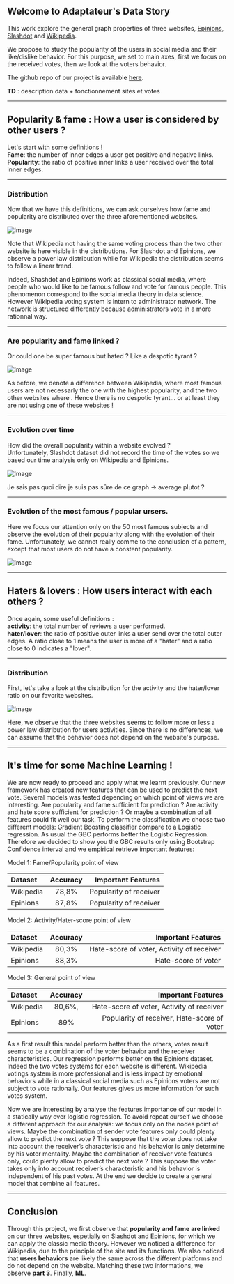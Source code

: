 ## Welcome to Adaptateur's Data Story

This work explore the general graph properties of three websites, [Epinions](https://shopping.com/), [Slashdot](https://slashdot.org/) and [Wikipedia](https://en.wikipedia.org/wiki/Main_Page).

We propose to study the popularity of the users in social media and their like/dislike behavior. For this purpose, we set to main axes, first we focus on the received votes, then we look at the voters behavior.

The github repo of our project is available [here](https://github.com/epfl-ada/ada-2020-project-milestone-p3-p3_adaptateur).

**TD** : description data + fonctionnement sites et votes

-----------------

## Popularity & fame : How a user is considered by other users ?

Let's start with some definitions ! \
**Fame**: the number of inner edges a user get positive and negative links. \
**Popularity**: the ratio of positive inner links a user received over the total inner edges.

----------

### Distribution

Now that we have this definitions, we can ask ourselves how fame and popularity are distributed over the three aforementioned websites.

![Image](src)

Note that Wikipedia not having the same voting process than the two other website is here visible in the distributions.  For Slashdot and Epinions, we observe a power law distribution while for Wikipedia the distribution seems to follow a linear trend. 

Indeed, Shashdot and Epinions work as classical social media, where people who would like to be famous follow and vote for famous people. This phenomenon correspond to the social media theory in data science. However Wikipedia voting system is intern to administrator network. The network is structured differently because administrators vote in a more rationnal way.

[//]: # (Expliquer comment fonctionne le principe de vote sur les sites -> Epinions/Slashdot vs Wikipedia -> Intro ?)

-----------------

### Are popularity and fame linked ?
Or could one be super famous but hated ? Like a despotic tyrant ?

![Image](src)

As before, we denote a difference between Wikipedia, where most famous users are not necessarly the one with the highest popularity, and the two other websites where . Hence there is no despotic tyrant... or at least they are not using one of these websites !

-----------------

### Evolution over time
How did the overall popularity within a website evolved ? \
Unfortunately, Slashdot dataset did not record the time of the votes so we based our time analysis only on Wikipedia and Epinions.

![Image](src)


Je sais pas quoi dire je suis pas sûre de ce graph -> average plutot ?


---------------

### Evolution of the most famous / popular ursers.

Here we focus our attention only on the 50 most famous subjects and observe the evolution of their popularity along with the evolution of their fame. Unfortunately, we cannot really comme to the conclusion of a pattern, except that most users do not have a constent popularity.

![Image](src)

---------------

## Haters & lovers : How users interact with each others ?

Once again, some useful definitions : \
**activity**: the total number of reviews a user performed. \
**hater/lover**: the ratio of positive outer links a user send over the total outer edges. A ratio close to 1 means the user is more of a "hater" and a ratio close to 0 indicates a "lover".

------------

### Distribution

First, let's take a look at the distribution for the activity and the hater/lover ratio on our favorite websites.

![Image](src)

Here, we observe that the three websites seems to follow more or less a power law distribution for users activities. 
Since there is no differences, we can assume that the behavior does not depend on the website's purpose.

------------

## It's time for some Machine Learning !

We are now ready to proceed and apply what we learnt previously. Our new framework has created new features that can be used to predict the next vote. 
Several models was tested depending on which point of views we are interesting. Are popularity and fame sufficient for prediction ? Are activity and hate score sufficient for prediction ?  Or maybe a combination of all features could fit well our task. To perform the classification we choose two different models: Gradient Boosting classifier compare to a Logistic regression. As usual the GBC performs better the Logistic Regression. Therefore we decided to show you the GBC results only using Bootstrap Confidence interval and we empirical retrieve important features:

Model 1: Fame/Popularity point of view

| Dataset      | Accuracy | Important Features    |
| :------------- | :----------: | -----------: |
| Wikipedia | 78,8% |    Popularity of receiver |
| Epinions | 87,8% | Popularity of receiver |


Model 2: Activity/Hater-score point of view

| Dataset      | Accuracy | Important Features    |
| :------------- | :----------: | -----------: |
| Wikipedia |  80,3% |   Hate-score of voter, Activity of receiver |
| Epinions | 88,3% | Hate-score of voter |

Model 3: General point of view

| Dataset      | Accuracy | Important Features    |
| :------------- | :----------: | -----------: |
| Wikipedia |  80,6%, |  Hate-score of voter, Activity of receiver |
| Epinions | 89% | Popularity of receiver, Hate-score of voter |

As a first result this model perform better than the others, votes result seems to be a combination of the voter behavior and the receiver characteristics. Our regression performs better on the Epinions dataset. Indeed the two votes systems for each website is different. Wikipedia votings system is more professional and is less impact by emotional behaviors while in a classical social media such as Epinions voters are not subject to vote rationally. Our features gives us more information for such votes system.

Now we are interesting by analyse the features importance of our model in a statically way over logistic regression. To avoid repeat ourself we choose a different approach for our analysis: we focus only on the nodes point of views. Maybe the combination of sender vote features only could plenty allow to predict the next vote ? This suppose that the voter does not take into account the receiver’s characteristic and his behavior is only determine by his voter mentality. Maybe the combination of receiver vote features only, could plenty allow to predict the next vote ? This suppose the voter takes only into account receiver’s characteristic and his behavior is independent of his past votes. At the end we decide to create a general model that combine all features. 

-------

## Conclusion

Through this project, we first observe that **popularity and fame are linked** on our three websites, espetially on Slashdot and Epinions, for which we can apply the classic media theory. However we noticed a difference for Wikipedia, due to the principle of the site and its functions. 
We also noticed that **users behaviors** are likely the same across the different platforms and do not depend on the website. 
Matching these two informations, we observe **part 3**.
Finally, **ML**.
